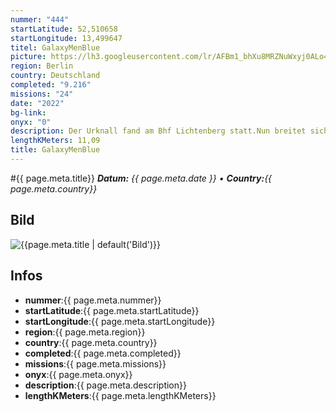 ```yaml
---
nummer: "444"
startLatitude: 52,510658
startLongitude: 13,499647
titel: GalaxyMenBlue
picture: https://lh3.googleusercontent.com/lr/AFBm1_bhXu8MRZNuWxyj0ALo4DwPU3iLGBiTCjgev8skRQTPkblOn9I283QCYUc30VJ7aP7TVILxAVTnFeTrgNeJGHfFm1M3hssOgmZ672KDZtXYsjXGn_CRCrXq3-NQZkV958k6jLIsvTE5cDVXIbw4CFG14HumLrvwC9MQ846eHuSRfaPWFzJOir8C9jnaz5KGCg4yDVWgVuFpcL-a6w4fWS5RirGEOwl1n4yw1j9YsHDBzUAn3hyzr-OFgMA84nIbAMCFt5GdzRjq-UnsMqJb64OcGlijQyohKuMjCN06uHb3c1691_6x9h2ZePcnXcLvKxd_pFddoRIYbsiKph3BNgsrYuPlX4iX0VLfQOpQw72Nm5erj2IAbAViXel0VahVerqC6EDXEu9Tb3eRIxKrsq9emKA6Rl0uT0yL0wpKQ_mk1TUPOD65MnZ1-pXf2b5MY75M8k9OcOH0kHn_E8bQ36jKuiCWiPr3evydKo_doTa45knbupSKMBL-MLvSUlQWVF7PmS_ZEEFmnOEwsVuix_NtrnsJ_DP6Q9U7y1jZmh_xMSYuN3TnLmVvcbQN1dMBAihW9rmEQY5cNUdJS6D8LDnyKW_Ke16MtStbVqYQ6ZWs6Nq1SCmd4koRBaF5oqh3iMQh2MvdwMfeTBlGh5eTEofwlSf3xguRpFfT9daZqItTUJPfGC0a3gzZ4OoYcQvFblLO8_CUi0oiMXk0tR3SYs0VmuZDGRFn8EVbZkDljICzvoCv_9NspS9l1YDEjokLJOVBZsCVHu1qC8KQWgbAz7Mk1NUx7Tra48LQuiehUqQGtIPVfoMZjjlBpiPqhh6nDxd-YayDsJ5XAKqPvAdblLTyPYAZTdsP9HAfEtJrd-xm_Gl-ue9EJcODvtZq66Mq-yBZkseN
region: Berlin
country: Deutschland
completed: "9.216"
missions: "24"
date: "2022"
bg-link: 
onyx: "0"
description: Der Urknall fand am Bhf Lichtenberg statt.Nun breitet sich eine neue Galaxy Richtung Friedrichsfelde aus; dehnt sich über den Weitling- und Nöldnerkiez bis sie implodiert und dort endet wo sie begann.
lengthKMeters: 11,09
title: GalaxyMenBlue
---
```


#{{ page.meta.title}}
_**Datum:** {{ page.meta.date }} • **Country:**{{ page.meta.country}}_

## Bild
![{{page.meta.title | default('Bild')}}]({{page.meta.picture}})

## Infos
- **nummer**:{{ page.meta.nummer}}
- **startLatitude**:{{ page.meta.startLatitude}}
- **startLongitude**:{{ page.meta.startLongitude}}
- **region**:{{ page.meta.region}}
- **country**:{{ page.meta.country}}
- **completed**:{{ page.meta.completed}}
- **missions**:{{ page.meta.missions}}
- **onyx**:{{ page.meta.onyx}}
- **description**:{{ page.meta.description}}
- **lengthKMeters**:{{ page.meta.lengthKMeters}}

